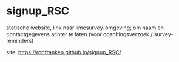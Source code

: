 # signup_RSC
statische website, link naar limesurvey-omgeving; om naam en contactgegevens achter te laten (voor coachingsverzoek / survey-reminders)

site: https://robfranken.github.io/signup_RSC/
